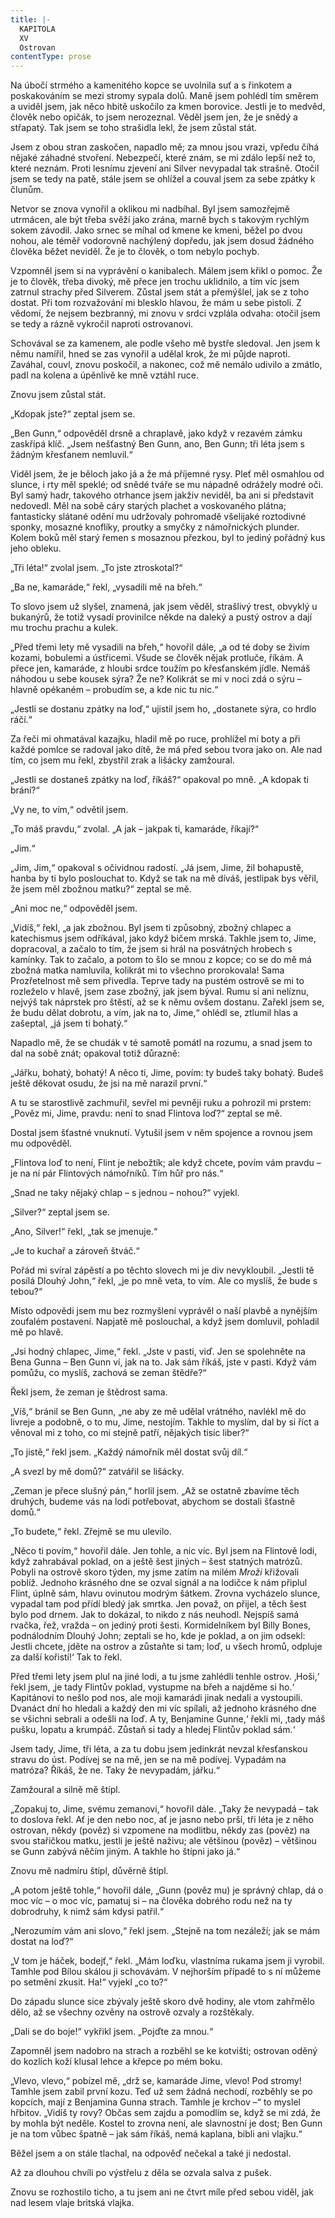 ```yaml
---
title: |-
  KAPITOLA
  XV
  Ostrovan
contentType: prose
---
```


Na úbočí strmého a kamenitého kopce se uvolnila suť a s řinkotem a poskakováním se mezi stromy sypala dolů. Maně jsem pohlédl tím směrem a uviděl jsem, jak něco hbitě uskočilo za kmen borovice. Jestli je to medvěd, člověk nebo opičák, to jsem nerozeznal. Věděl jsem jen, že je snědý a střapatý. Tak jsem se toho strašidla lekl, že jsem zůstal stát.

Jsem z obou stran zaskočen, napadlo mě; za mnou jsou vrazi, vpředu číhá nějaké záhadné stvoření. Nebezpečí, které znám, se mi zdálo lepší než to, které neznám. Proti lesnímu zjevení ani Silver nevypadal tak strašně. Otočil jsem se tedy na patě, stále jsem se ohlížel a couval jsem za sebe zpátky k člunům.

Netvor se znova vynořil a oklikou mi nadbíhal. Byl jsem samozřejmě utrmácen, ale být třeba svěží jako zrána, marně bych s takovým rychlým sokem závodil. Jako srnec se míhal od kmene ke kmeni, běžel po dvou nohou, ale téměř vodorovně nachýlený dopředu, jak jsem dosud žádného člověka běžet neviděl. Že je to člověk, o tom nebylo pochyb.

Vzpomněl jsem si na vyprávění o kanibalech. Málem jsem křikl o pomoc. Že je to člověk, třeba divoký, mě přece jen trochu uklidnilo, a tím víc jsem zatrnul strachy před Silverem. Zůstal jsem stát a přemýšlel, jak se z toho dostat. Při tom rozvažování mi blesklo hlavou, že mám u sebe pistoli. Z vědomí, že nejsem bezbranný, mi znovu v srdci vzplála odvaha: otočil jsem se tedy a rázně vykročil naproti ostrovanovi.

Schovával se za kamenem, ale podle všeho mě bystře sledoval. Jen jsem k němu namířil, hned se zas vynořil a udělal krok, že mi půjde naproti. Zaváhal, couvl, znovu poskočil, a nakonec, což mě nemálo udivilo a zmátlo, padl na kolena a úpěnlivě ke mně vztáhl ruce.

Znovu jsem zůstal stát.

„Kdopak jste?“ zeptal jsem se.

„Ben Gunn,“ odpověděl drsně a chraplavě, jako když v rezavém zámku zaskřípá klíč. „Jsem nešťastný Ben Gunn, ano, Ben Gunn; tři léta jsem s žádným křesťanem nemluvil.“

Viděl jsem, že je běloch jako já a že má příjemné rysy. Pleť měl osmahlou od slunce, i rty měl speklé; od snědé tváře se mu nápadně odrážely modré oči. Byl samý hadr, takového otrhance jsem jakživ neviděl, ba ani si představit nedovedl. Měl na sobě cáry starých plachet a voskovaného plátna; fantasticky slátané odění mu udržovaly pohromadě všelijaké roztodivné sponky, mosazné knoflíky, proutky a smyčky z námořnických plunder. Kolem boků měl starý řemen s mosaznou přezkou, byl to jediný pořádný kus jeho obleku.

„Tři léta!“ zvolal jsem. „To jste ztroskotal?“

„Ba ne, kamaráde,“ řekl, „vysadili mě na břeh.“

To slovo jsem už slyšel, znamená, jak jsem věděl, strašlivý trest, obvyklý u bukanýrů, že totiž vysadí provinilce někde na daleký a pustý ostrov a dají mu trochu prachu a kulek.

„Před třemi lety mě vysadili na břeh,“ hovořil dále, „a od té doby se živím kozami, bobulemi a ústřicemi. Všude se člověk nějak protluče, říkám. A přece jen, kamaráde, z hloubi srdce toužím po křesťanském jídle. Nemáš náhodou u sebe kousek sýra? Že ne? Kolikrát se mi v noci zdá o sýru – hlavně opékaném – probudím se, a kde nic tu nic.“

„Jestli se dostanu zpátky na loď,“ ujistil jsem ho, „dostanete sýra, co hrdlo ráčí.“

Za řeči mi ohmatával kazajku, hladil mě po ruce, prohlížel mi boty a při každé pomlce se radoval jako dítě, že má před sebou tvora jako on. Ale nad tím, co jsem mu řekl, zbystřil zrak a lišácky zamžoural.

„Jestli se dostaneš zpátky na loď, říkáš?“ opakoval po mně. „A kdopak ti brání?“

„Vy ne, to vím,“ odvětil jsem.

„To máš pravdu,“ zvolal. „A jak – jakpak ti, kamaráde, říkají?“

„Jim.“

„Jim, Jim,“ opakoval s očividnou radostí. „Já jsem, Jime, žil bohapustě, hanba by ti bylo poslouchat to. Když se tak na mě díváš, jestlipak bys věřil, že jsem měl zbožnou matku?“ zeptal se mě.

„Ani moc ne,“ odpověděl jsem.

„Vidíš,“ řekl, „a jak zbožnou. Byl jsem ti způsobný, zbožný chlapec a katechismus jsem odříkával, jako když bičem mrská. Takhle jsem to, Jime, dopracoval, a začalo to tím, že jsem si hrál na posvátných hrobech s kamínky. Tak to začalo, a potom to šlo se mnou z kopce; co se do mě má zbožná matka namluvila, kolikrát mi to všechno prorokovala! Sama Prozřetelnost mě sem přivedla. Teprve tady na pustém ostrově se mi to rozleželo v hlavě, jsem zase zbožný, jak jsem býval. Rumu si ani nelíznu, nejvýš tak náprstek pro štěstí, až se k němu ovšem dostanu. Zařekl jsem se, že budu dělat dobrotu, a vím, jak na to, Jime,“ ohlédl se, ztlumil hlas a zašeptal, „já jsem ti bohatý.“

Napadlo mě, že se chudák v té samotě pomátl na rozumu, a snad jsem to dal na sobě znát; opakoval totiž důrazně:

„Jářku, bohatý, bohatý! A něco ti, Jime, povím: ty budeš taky bohatý. Budeš ještě děkovat osudu, že jsi na mě narazil první.“

A tu se starostlivě zachmuřil, sevřel mi pevněji ruku a pohrozil mi prstem: „Pověz mi, Jime, pravdu: není to snad Flintova loď?“ zeptal se mě.

Dostal jsem šťastné vnuknutí. Vytušil jsem v něm spojence a rovnou jsem mu odpověděl.

„Flintova loď to není, Flint je nebožtík; ale když chcete, povím vám pravdu – je na ní pár Flintových námořníků. Tím hůř pro nás.“

„Snad ne taky nějaký chlap – s jednou – nohou?“ vyjekl.

„Silver?“ zeptal jsem se.

„Ano, Silver!“ řekl, „tak se jmenuje.“

„Je to kuchař a zároveň štváč.“

Pořád mi svíral zápěstí a po těchto slovech mi je div nevykloubil. „Jestli tě posílá Dlouhý John,“ řekl, „je po mně veta, to vím. Ale co myslíš, že bude s tebou?“

Místo odpovědi jsem mu bez rozmyšlení vyprávěl o naší plavbě a nynějším zoufalém postavení. Napjatě mě poslouchal, a když jsem domluvil, pohladil mě po hlavě.

„Jsi hodný chlapec, Jime,“ řekl. „Jste v pasti, viď. Jen se spolehněte na Bena Gunna – Ben Gunn ví, jak na to. Jak sám říkáš, jste v pasti. Když vám pomůžu, co myslíš, zachová se zeman štědře?“

Řekl jsem, že zeman je štědrost sama.

„Víš,“ bránil se Ben Gunn, „ne aby ze mě udělal vrátného, navlékl mě do livreje a podobně, o to mu, Jime, nestojím. Takhle to myslím, dal by si říct a věnoval mi z toho, co mi stejně patří, nějakých tisíc liber?“

„To jistě,“ řekl jsem. „Každý námořník měl dostat svůj díl.“

„A svezl by mě domů?“ zatvářil se lišácky.

„Zeman je přece slušný pán,“ horlil jsem. „Až se ostatně zbavíme těch druhých, budeme vás na lodi potřebovat, abychom se dostali šťastně domů.“

„To budete,“ řekl. Zřejmě se mu ulevilo.

„Něco ti povím,“ hovořil dále. Jen tohle, a nic víc. Byl jsem na Flintově lodi, když zahrabával poklad, on a ještě šest jiných – šest statných matrózů. Pobyli na ostrově skoro týden, my jsme zatím na milém _Mroži_ křižovali poblíž. Jednoho krásného dne se ozval signál a na lodičce k nám připlul Flint, úplně sám, hlavu ovinutou modrým šátkem. Zrovna vycházelo slunce, vypadal tam pod přídí bledý jak smrtka. Jen považ, on přijel, a těch šest bylo pod drnem. Jak to dokázal, to nikdo z nás neuhodl. Nejspíš samá rvačka, řež, vražda – on jediný proti šesti. Kormidelníkem byl Billy Bones, podnálodním Dlouhý John; zeptali se ho, kde je poklad, a on jim odsekl: Jestli chcete, jděte na ostrov a zůstaňte si tam; loď, u všech hromů, odpluje za další kořistí!‘ Tak to řekl.

Před třemi lety jsem plul na jiné lodi, a tu jsme zahlédli tenhle ostrov. ‚Hoši,‘ řekl jsem, ‚je tady Flintův poklad, vystupme na břeh a najděme si ho.‘ Kapitánovi to nešlo pod nos, ale moji kamarádi jinak nedali a vystoupili. Dvanáct dní ho hledali a každý den mi víc spílali, až jednoho krásného dne se všichni sebrali a odešli na loď. A ty, Benjamine Gunne,‘ řekli mi, ‚tady máš pušku, lopatu a krumpáč. Zůstaň si tady a hledej Flintův poklad sám.‘

Jsem tady, Jime, tři léta, a za tu dobu jsem jedinkrát nevzal křesťanskou stravu do úst. Podívej se na mě, jen se na mě podívej. Vypadám na matróza? Říkáš, že ne. Taky že nevypadám, jářku.“

Zamžoural a silně mě štípl.

„Zopakuj to, Jime, svému zemanovi,“ hovořil dále. „Taky že nevypadá – tak to doslova řekl. Ať je den nebo noc, ať je jasno nebo prší, tři léta je z něho ostrovan, někdy (pověz) si vzpomene na modlitbu, někdy zas (pověz) na svou stařičkou matku, jestli je ještě naživu; ale většinou (pověz) – většinou se Gunn zabývá něčím jiným. A takhle ho štípni jako já.“

Znovu mě nadmíru štípl, důvěrně štípl.

„A potom ještě tohle,“ hovořil dále, „Gunn (pověz mu) je správný chlap, dá o moc víc – o moc víc, pamatuj si – na člověka dobrého rodu než na ty dobrodruhy, k nimž sám kdysi patřil.“

„Nerozumím vám ani slovo,“ řekl jsem. „Stejně na tom nezáleží; jak se mám dostat na loď?“

„V tom je háček, bodejť,“ řekl. „Mám loďku, vlastníma rukama jsem ji vyrobil. Tamhle pod Bílou skálou ji schovávám. V nejhorším případě to s ní můžeme po setmění zkusit. Ha!“ vyjekl „co to?“

Do západu slunce sice zbývaly ještě skoro dvě hodiny, ale vtom zahřmělo dělo, až se všechny ozvěny na ostrově ozvaly a rozštěkaly.

„Dali se do boje!“ vykřikl jsem. „Pojďte za mnou.“

Zapomněl jsem nadobro na strach a rozběhl se ke kotvišti; ostrovan oděný do kozlích koží klusal lehce a křepce po mém boku.

„Vlevo, vlevo,“ pobízel mě, „drž se, kamaráde Jime, vlevo! Pod stromy! Tamhle jsem zabil první kozu. Teď už sem žádná nechodí, rozběhly se po kopcích, mají z Benjamina Gunna strach. Tamhle je krchov –“ to myslel hřbitov. „Vidíš ty rovy? Občas sem zajdu a pomodlím se, když se mi zdá, že by mohla být neděle. Kostel to zrovna není, ale slavnostní je dost; Ben Gunn je na tom vůbec špatně – jak sám říkáš, nemá kaplana, bibli ani vlajku.“

Běžel jsem a on stále tlachal, na odpověď nečekal a také ji nedostal.

Až za dlouhou chvíli po výstřelu z děla se ozvala salva z pušek.

Znovu se rozhostilo ticho, a tu jsem ani ne čtvrt míle před sebou viděl, jak nad lesem vlaje britská vlajka.
